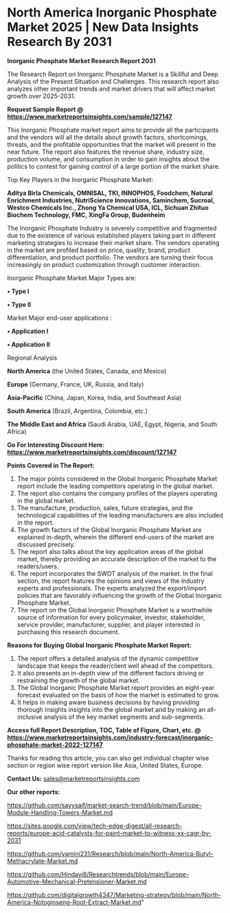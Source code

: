# North America Inorganic Phosphate Market 2025 | New Data Insights Research By 2031

<strong>Inorganic Phosphate Market Research Report 2031</strong>

The Research Report on Inorganic Phosphate Market is a Skillful and Deep Analysis of the Present Situation and Challenges. This research report also analyzes other important trends and market drivers that will affect market growth over 2025-2031.

<strong>Request Sample Report @ <a href=https://www.marketreportsinsights.com/sample/127147>https://www.marketreportsinsights.com/sample/127147</a></strong>

This Inorganic Phosphate market report aims to provide all the participants and the vendors will all the details about growth factors, shortcomings, threats, and the profitable opportunities that the market will present in the near future. The report also features the revenue share, industry size, production volume, and consumption in order to gain insights about the politics to contest for gaining control of a large portion of the market share.

Top Key Players in the Inorganic Phosphate Market:

<strong>Aditya Birla Chemicals, OMNISAL, TKI, INNOPHOS, Foodchem, Natural Enrichment Industries, NutriScience Innovations, Saminchem, Sucroal, Westco Chemicals Inc., Zhong Ya Chemical USA, ICL, Sichuan Zhituo Biochem Technology, FMC, XingFa Group, Budenheim</strong>

The Inorganic Phosphate Industry is severely competitive and fragmented due to the existence of various established players taking part in different marketing strategies to increase their market share. The vendors operating in the market are profiled based on price, quality, brand, product differentiation, and product portfolio. The vendors are turning their focus increasingly on product customization through customer interaction.

Inorganic Phosphate Market Major Types are:

<strong>• Type I

• Type II</strong>

Market Major end-user applications :

<strong>• Application I

• Application II</strong>

Regional Analysis

</u><strong><b>North America</b></strong> (the United States, Canada, and Mexico)

<strong><b>Europe </b></strong>(Germany, France, UK, Russia, and Italy)

<strong><b>Asia-Pacific</b></strong> (China, Japan, Korea, India, and Southeast Asia)

<strong><b>South America</b></strong> (Brazil, Argentina, Colombia, etc.)

<strong><b>The Middle East and Africa</b></strong> (Saudi Arabia, UAE, Egypt, Nigeria, and South Africa)

<strong>Go For Interesting Discount Here: <a href=https://www.marketreportsinsights.com/discount/127147>https://www.marketreportsinsights.com/discount/127147</a></strong>

<strong>Points Covered in The Report:</strong>
<ol>
  <li>The major points considered in the Global Inorganic Phosphate Market report include the leading competitors operating in the global market.</li>
  <li>The report also contains the company profiles of the players operating in the global market.</li>
  <li>The manufacture, production, sales, future strategies, and the technological capabilities of the leading manufacturers are also included in the report.</li>
  <li>The growth factors of the Global Inorganic Phosphate Market are explained in-depth, wherein the different end-users of the market are discussed precisely.</li>
  <li>The report also talks about the key application areas of the global market, thereby providing an accurate description of the market to the readers/users.</li>
  <li>The report incorporates the SWOT analysis of the market. In the final section, the report features the opinions and views of the industry experts and professionals. The experts analyzed the export/import policies that are favorably influencing the growth of the Global Inorganic Phosphate Market.</li>
  <li>The report on the Global Inorganic Phosphate Market is a worthwhile source of information for every policymaker, investor, stakeholder, service provider, manufacturer, supplier, and player interested in purchasing this research document.</li>
</ol>
<strong>Reasons for Buying Global Inorganic Phosphate Market Report:</strong>

<ol>
  <li>The report offers a detailed analysis of the dynamic competitive landscape that keeps the reader/client well ahead of the competitors.</li>
  <li>It also presents an in-depth view of the different factors driving or restraining the growth of the global market.</li>
  <li>The Global Inorganic Phosphate Market report provides an eight-year forecast evaluated on the basis of how the market is estimated to grow.</li>
  <li>It helps in making aware business decisions by having providing thorough insights insights into the global market and by making an all-inclusive analysis of the key market segments and sub-segments.</li>
</ol>
<strong>Access full Report Description, TOC, Table of Figure, Chart, etc. @ <a href=https://www.marketreportsinsights.com/industry-forecast/inorganic-phosphate-market-2022-127147>https://www.marketreportsinsights.com/industry-forecast/inorganic-phosphate-market-2022-127147</a></strong>


Thanks for reading this article; you can also get individual chapter wise section or region wise report version like Asia, United States, Europe.

<strong>Contact Us:</strong>
sales@marketreportsinsights.com

<strong>Our other reports:</strong>

<a href=https://github.com/sayysaif/market-search-trend/blob/main/Europe-Module-Handling-Towers-Market.md>https://github.com/sayysaif/market-search-trend/blob/main/Europe-Module-Handling-Towers-Market.md</a>

<a href=https://sites.google.com/view/tech-edge-digest/all-research-reports/europe-acid-catalysts-for-paint-market-to-witness-xx-cagr-by-2031>https://sites.google.com/view/tech-edge-digest/all-research-reports/europe-acid-catalysts-for-paint-market-to-witness-xx-cagr-by-2031</a>

<a href=https://github.com/yamini231/Research/blob/main/North-America-Butyl-Methacrylate-Market.md>https://github.com/yamini231/Research/blob/main/North-America-Butyl-Methacrylate-Market.md</a>

<a href=https://github.com/Hindavi8/Researchtrends/blob/main/Europe-Automotive-Mechanical-Pretensioner-Market.md>https://github.com/Hindavi8/Researchtrends/blob/main/Europe-Automotive-Mechanical-Pretensioner-Market.md</a>

<a href=https://github.com/digitalgrowth4347/Marketing-strategy/blob/main/North-America-Notoginseng-Root-Extract-Market.md>https://github.com/digitalgrowth4347/Marketing-strategy/blob/main/North-America-Notoginseng-Root-Extract-Market.md</a>"
